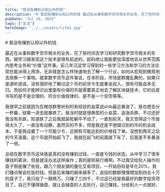 ```yaml
---
title: "我没有赚到认知以外的钱"
description: "# 我没有赚到认知以外的钱 最近在从事和数字货币相关的业务，花了些时间去学习和研究数字货币相关的东西。越学习越 [&hellip;]"
pubDate: "Jul 19, 2025"
tags: ["生活"]
heroImage: '../../assets/life2.jpg'
---
```


\# 我没有赚到认知以外的钱

最近在从事和数字货币相关的业务，花了些时间去学习和研究数字货币相关的东西。越学习越发现这个技术是很有前途的，起码他让我能更加深度地去从世界范围内思考业务和“价值”这件事。前几年沉淀学习得到的一些学习方法和学习的方法论现在能派得上用场，无非就是怎么样快速地去了解一个行业，如何从宏观到微观地去观察一个事物。就拿数字货币这件事说，在本阶段，市场是群魔乱舞的，如果只是道听途说，没有很好地了解过这个币的前世今生就重金投入，很有可能血本无归。而如何才能辨识出里面有价值的币就需要真正地去了解区块链技术、它的白皮书写的是不是合理的、符合价值规律的、是不是一个空壳等等。

我很早之前就因为在微信群里听别的有经验的韭菜说shib最近暴涨了，我也想去分一杯羹，结果一进去就暴跌了。我当时就是很典型的小韭菜，追涨杀跌，不过还好我没有杀跌，知道跌了之后我就装死躺平不动了，一直到前天，我又觉得这个币放得太久了，一直没有动静，虽然买的不多，但是我还是不想错过别的币的机会成本，于是我设置了一个可能少亏，近期有可能达到的价格挂了单。没想到两天之后的今天凌晨，这个币就开始起飞了，我就在起飞的前面就下车了，后面差不多暴涨了一倍。

总结在数字货币这块我是真的没有赚到过钱，一直是亏钱的状态。从中学习了很多赚钱的密诀，但是就没办法这样操作；真的是知易行难啊。不过我交给别人操作的盘子倒是赚了些钱，跟几个朋友搞的量化交易项目，一开始目标是年化20%，我们赚点聚会吃饭的钱。但是后来赚的越来越多了，追投的数额慢慢增加到四五十万的盘子了。我只投了一期两万，只赚了三四千，不过这已经是我最好的数字投资项目了。自己不懂得操盘，就让会操盘的人去执行，自己赚钱，分给别人一点就好。